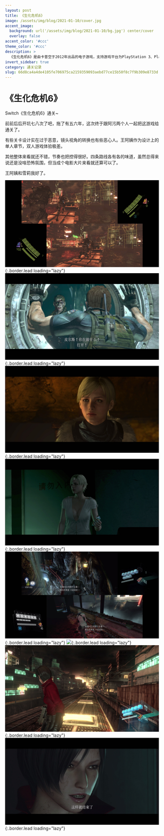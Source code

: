 ```yaml
---
layout: post
title: 《生化危机6》
image: /assets/img/blog/2021-01-10/cover.jpg
accent_image: 
  background: url('/assets/img/blog/2021-01-10/bg.jpg') center/cover
  overlay: false
accent_color: '#ccc'
theme_color: '#ccc'
description: >
  《生化危机6》是由卡普空于2012年出品的电子游戏，支持游戏平台为PlayStation 3、PlayStation 4、Xbox 360、Xbox One、任天堂Switch和Windows。<br>PlayStation 3和Xbox 360日本版于2012年10月4日发售，美国版于2012年10月2日发售。
invert_sidebar: true
category: 通关记录
slug: 66d8ca4a4de4105fe706975ca2159359093aebd77ce15b50f8c7f9b309e8733d
---
```


# 《生化危机6》

Switch《生化危机6》通关~

前前后后开坑七八次了吧，拖了有五六年，这次终于跟阿污两个人一起把这游戏给通关了。

有些关卡设计实在过于恶意，镜头视角的转换也有些恶心人。王阿姨作为设计上的单人章节，双人游戏体验极差。

其他整体来看就还不错，节奏也把控得很好。四条路线各有各的味道，虽然总得来说还是没啥恐怖氛围，但当成个电影大片来看就还算可以了。

王阿姨和雪莉我好了。


![](/assets/img/blog/2021-01-10/1.jpg){:.border.lead loading="lazy"}
![](/assets/img/blog/2021-01-10/2.jpg){:.border.lead loading="lazy"}
![](/assets/img/blog/2021-01-10/3.jpg){:.border.lead loading="lazy"}
![](/assets/img/blog/2021-01-10/4.jpg){:.border.lead loading="lazy"}
![](/assets/img/blog/2021-01-10/5.jpg){:.border.lead loading="lazy"}
![](/assets/img/blog/2021-01-10/6.jpg){:.border.lead loading="lazy"}
![](/assets/img/blog/2021-01-10/7.jpg){:.border.lead loading="lazy"}
![](/assets/img/blog/2021-01-10/8.jpg){:.border.lead loading="lazy"}